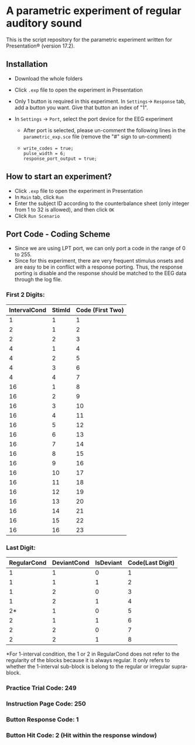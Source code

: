 # A parametric experiment of regular auditory sound

This is the script repository for the parametric experiment written for Presentation® (version 17.2).



## Installation

- Download the whole folders

- Click `.exp` file to open the experiment in Presentation 

- Only 1 button is required in this experiment. In `Settings`-> `Response` tab, add a button you want. Give that button an index of "1".

- In `Settings` -> `Port`, select the port device for the EEG experiment

  - After port is selected, please un-comment the following lines in the `parametric_exp.sce` file (remove the "#" sign to un-comment)

  - ```
    write_codes = true; 
    pulse_width = 6; 
    response_port_output = true;
    ```



## How to start an experiment?

- Click `.exp` file to open the experiment in Presentation 
- In `Main` tab, click `Run`
- Enter the subject ID according to the counterbalance sheet (only integer from 1 to 32 is allowed), and then click `OK`
- Click `Run Scenario`



## Port Code - Coding Scheme

- Since we are using LPT port, we can only port a code in the range of 0 to 255.
- Since for this experiment, there are very frequent stimulus onsets and are easy to be in conflict with a response porting. Thus, the response porting is disable and the response should be matched to the EEG data through the log file.

### First 2 Digits:

| IntervalCond | StimId | Code (First Two) |
| ------------ | ------ | ---------------- |
| 1            | 1      | 1                |
| 2            | 1      | 2                |
| 2            | 2      | 3                |
| 4            | 1      | 4                |
| 4            | 2      | 5                |
| 4            | 3      | 6                |
| 4            | 4      | 7                |
| 16           | 1      | 8                |
| 16           | 2      | 9                |
| 16           | 3      | 10               |
| 16           | 4      | 11               |
| 16           | 5      | 12               |
| 16           | 6      | 13               |
| 16           | 7      | 14               |
| 16           | 8      | 15               |
| 16           | 9      | 16               |
| 16           | 10     | 17               |
| 16           | 11     | 18               |
| 16           | 12     | 19               |
| 16           | 13     | 20               |
| 16           | 14     | 21               |
| 16           | 15     | 22               |
| 16           | 16     | 23               |

### Last Digit:

| RegularCond | DeviantCond | IsDeviant | Code(Last Digit) |
| ----------- | ----------- | --------- | ---------------- |
| 1           | 1           | 0         | 1                |
| 1           | 1           | 1         | 2                |
| 1           | 2           | 0         | 3                |
| 1           | 2           | 1         | 4                |
| 2*           | 1           | 0         | 5                |
| 2           | 1           | 1         | 6                |
| 2           | 2           | 0         | 7                |
| 2           | 2           | 1         | 8                |

*For 1-interval condition, the 1 or 2 in RegularCond does not refer to the regularity of the blocks because it is always regular. It only refers to whether the 1-interval sub-block is belong to the regular or irregular supra-block.

### Practice Trial Code: 249

### Instruction Page Code: 250

### Button Response Code: 1

### Button Hit Code: 2 (Hit within the response window)

### 